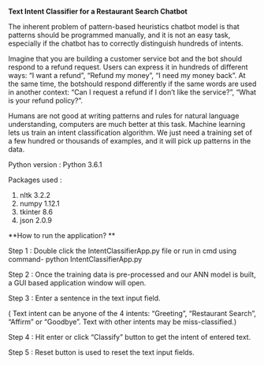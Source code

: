 **Text Intent Classifier for a Restaurant Search Chatbot**

  The inherent problem of pattern-based heuristics chatbot model is that patterns should be programmed manually, and it is not an easy task, especially if the chatbot has to correctly distinguish hundreds of intents. 
  
  Imagine that you are building a customer service bot and the bot should respond to a refund request. Users can express it in hundreds of different ways: “I want a refund”, “Refund my money”, “I  need my money back”. At the same time, the botshould respond differently if the same words are used in another context: “Can I request a refund if I don’t like the service?”, “What is your refund policy?”. 
  
  Humans are not good at writing patterns and rules for natural language understanding, computers are much better at this task. Machine learning lets us train an intent classification algorithm. We just need a training set of a few hundred or thousands of examples, and it will pick up patterns in the data.

Python version :  Python 3.6.1 

Packages used : 
  1. nltk 3.2.2 
  2. numpy 1.12.1 
  3. tkinter 8.6 
  4. json 2.0.9 

**How to run the application? **
 
Step 1 : Double click the IntentClassifierApp.py file or run in cmd using command- python IntentClassifierApp.py 
 
Step 2 : Once the training data is pre-processed and our ANN model is built, a GUI based application window will open. 
 
Step 3 : Enter a sentence in the text input field.

( Text intent can be anyone of the 4 intents: “Greeting”, “Restaurant Search”, “Affirm” or “Goodbye”. 
  Text with other intents may be miss-classified.) 
 
Step 4 : Hit enter or click “Classify” button to get the intent of entered text. 
 
Step 5 : Reset button is used to reset the text input fields. 
